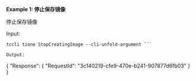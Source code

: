 **Example 1: 停止保存镜像**

停止保存镜像

Input: 

```
tccli tione StopCreatingImage --cli-unfold-argument ```

Output: 
```
{
    "Response": {
        "RequestId": "3c140219-cfe9-470e-b241-907877d6fb03"
    }
}
```

